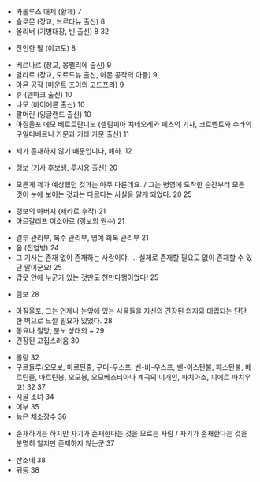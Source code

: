 - 카롤루스 대제 (황제) 7
- 솔로몬 (장교, 브르타뉴 출신) 8
- 올리버 (기병대장, 빈 출신) 8 32
* 잔인한 팔 (이교도) 8
- 베르나르 (장교, 몽펠리에 출신) 9
- 알라르 (장교, 도르도뉴 출신, 아몬 공작의 아들) 9
- 아몬 공작 (마운트 조이의 고드프리) 9
- 휴 (덴마크 출신) 10
- 나모 (바이에른 출신) 10
- 팔머린 (잉글랜드 출신) 10
- 아질울포 에모 베르트란디노 (셀림피아 치테오레와 페츠의 기사, 코르벤트와 수라의 구일디베르니 가문과 기타 가문 출신) 11
* 제가 존재하지 않기 때문입니다, 폐하. 12
- 랭보 (기사 후보생, 루시용 출신) 20
* 모든게 제가 예상했던 것과는 아주 다른데요. / 그는 병영에 도착한 순간부터 모든 것이 눈에 보이는 것과는 다르다는 사실을 알게 되었다. 20 25
- 랭보의 아버지 (제라르 후작) 21
- 아르갈리프 이소아르 (랭보의 원수) 21
* 결투 관리부, 복수 관리부, 명예 회복 관리부 21
* 옴 (전염병) 24
* 그 기사는 존재 없이 존재하는 사람이야. ... 실제로 존재할 필요도 없이 존재할 수 있단 말이군요! 25
* 갑옷 안에 누군가 있는 것만도 천만다행이었다! 25
+ 림보 28
* 아질울포, 그는 언제나 눈앞에 있는 사물들을 자신의 긴장된 의지와 대립되는 단단한 벽으로 느낄 필요가 있었다. 28
* 동요나 절망, 분노 상태의 ~ 29
* 긴장된 고집스러움 30
- 롤랑 32
- 구르둘루(오모보, 마르틴줄, 구디-우스프, 벤-바-우스프, 벤-이스탄불, 페스탄불, 베르틴줄, 마르틴봉, 오모봉, 오모베스티아나 계곡의 미개인, 파치아소, 피에르 파치우고) 32 37
- 시골 소녀 34
- 어부 35
- 늙은 채소장수 36
* 존재하기는 하지만 자기가 존재한다는 것을 모르는 사람 / 자기가 존재한다는 것을 분명히 알지만 존재하지 않는군 37
- 산소네 38
- 뒤동 38